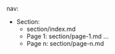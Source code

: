 nav:
  - Section:
    - section/index.md
    - Page 1: section/page-1.md
    ...
    - Page n: section/page-n.md
    
